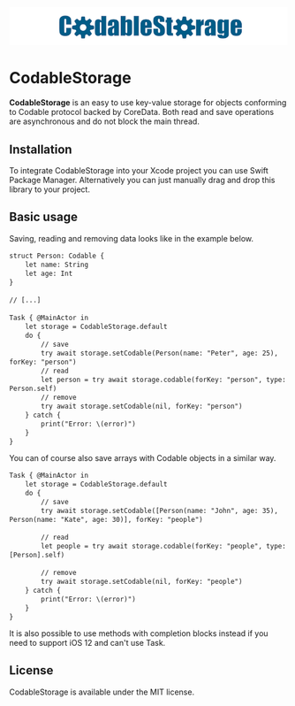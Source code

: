 ![Logo](./logo.png)

# CodableStorage

**CodableStorage** is an easy to use key-value storage for objects conforming to Codable protocol backed by CoreData. Both read and save operations are asynchronous and do not block the main thread.

## Installation

To integrate CodableStorage into your Xcode project you can use Swift Package Manager. Alternatively you can just manually drag and drop this library to your project.

## Basic usage

Saving, reading and removing data looks like in the example below.

```
struct Person: Codable {
    let name: String
    let age: Int
}

// [...]

Task { @MainActor in
    let storage = CodableStorage.default
    do {
        // save
        try await storage.setCodable(Person(name: "Peter", age: 25), forKey: "person")
        // read
        let person = try await storage.codable(forKey: "person", type: Person.self)
        // remove
        try await storage.setCodable(nil, forKey: "person")
    } catch {
        print("Error: \(error)")
    }
}
```

You can of course also save arrays with Codable objects in a similar way.

```
Task { @MainActor in
    let storage = CodableStorage.default
    do {
        // save
        try await storage.setCodable([Person(name: "John", age: 35), Person(name: "Kate", age: 30)], forKey: "people")
        
        // read
        let people = try await storage.codable(forKey: "people", type: [Person].self)
        
        // remove
        try await storage.setCodable(nil, forKey: "people")
    } catch {
        print("Error: \(error)")
    }
}
```

It is also possible to use methods with completion blocks instead if you need to support iOS 12 and can't use Task.

## License

CodableStorage is available under the MIT license.
